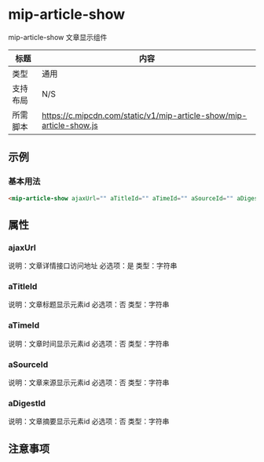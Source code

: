 # mip-article-show

mip-article-show 文章显示组件

标题|内容
----|----
类型|通用
支持布局|N/S
所需脚本|https://c.mipcdn.com/static/v1/mip-article-show/mip-article-show.js

## 示例

### 基本用法
```html
<mip-article-show ajaxUrl="" aTitleId="" aTimeId="" aSourceId="" aDigestId=""></mip-article-show>
```

## 属性

### ajaxUrl

说明：文章详情接口访问地址
必选项：是
类型：字符串

### aTitleId

说明：文章标题显示元素id
必选项：否
类型：字符串

### aTimeId

说明：文章时间显示元素id
必选项：否
类型：字符串

### aSourceId

说明：文章来源显示元素id
必选项：否
类型：字符串

### aDigestId

说明：文章摘要显示元素id
必选项：否
类型：字符串

## 注意事项

